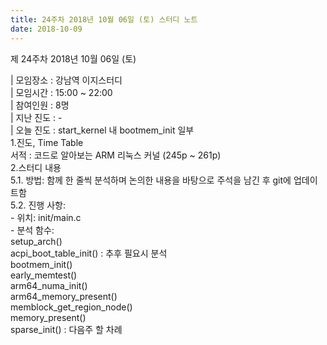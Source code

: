 ```yaml
---
title: 24주차 2018년 10월 06일 (토) 스터디 노트
date: 2018-10-09
---
```


<p>
제 24주차 2018년 10월 06일 (토)
</p><p>
| 모임장소 : 강남역  이지스터디<br>
| 모임시간 : 15:00 ~ 22:00<br>
| 참여인원 : 8명<br>
| 지난 진도 : -<br>
| 오늘 진도 : start_kernel 내 bootmem_init 일부<br>
1.진도, Time Table<br>
서적 :  코드로 알아보는 ARM 리눅스 커널 (245p ~ 261p)<br>
2.스터디 내용<br>
5.1. 방법: 함께 한 줄씩 분석하며 논의한 내용을 바탕으로 주석을 남긴 후 git에 업데이트함<br>
5.2. 진행 사항:<br>
 - 위치: init/main.c<br>
 - 분석 함수:<br>
    setup_arch()<br>
        acpi_boot_table_init() : 추후 필요시 분석<br>
        bootmem_init()<br>
            early_memtest()<br>
            arm64_numa_init()<br>
            arm64_memory_present()<br>
                memblock_get_region_node()<br>
                memory_present()<br>
            sparse_init() : 다음주 할 차례
</p>
